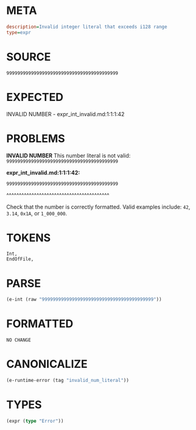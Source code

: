 # META
~~~ini
description=Invalid integer literal that exceeds i128 range
type=expr
~~~
# SOURCE
~~~roc
99999999999999999999999999999999999999999
~~~
# EXPECTED
INVALID NUMBER - expr_int_invalid.md:1:1:1:42
# PROBLEMS
**INVALID NUMBER**
This number literal is not valid: `99999999999999999999999999999999999999999`

**expr_int_invalid.md:1:1:1:42:**
```roc
99999999999999999999999999999999999999999
```
^^^^^^^^^^^^^^^^^^^^^^^^^^^^^^^^^^^^^^^^^

Check that the number is correctly formatted. Valid examples include: `42`, `3.14`, `0x1A`, or `1_000_000`.

# TOKENS
~~~zig
Int,
EndOfFile,
~~~
# PARSE
~~~clojure
(e-int (raw "99999999999999999999999999999999999999999"))
~~~
# FORMATTED
~~~roc
NO CHANGE
~~~
# CANONICALIZE
~~~clojure
(e-runtime-error (tag "invalid_num_literal"))
~~~
# TYPES
~~~clojure
(expr (type "Error"))
~~~
